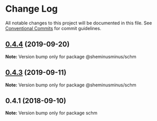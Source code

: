 # Change Log

All notable changes to this project will be documented in this file.
See [Conventional Commits](https://conventionalcommits.org) for commit guidelines.

<a name="0.4.4"></a>
## [0.4.4](https://github.com/sheminusminus/schm/tree/master/packages/schm/compare/v0.4.3...v0.4.4) (2019-09-20)

**Note:** Version bump only for package @sheminusminus/schm





<a name="0.4.3"></a>
## [0.4.3](https://github.com/sheminusminus/schm/tree/master/packages/schm/compare/v0.4.2...v0.4.3) (2019-09-11)

**Note:** Version bump only for package @sheminusminus/schm





<a name="0.4.1"></a>
## 0.4.1 (2018-09-10)

**Note:** Version bump only for package schm
